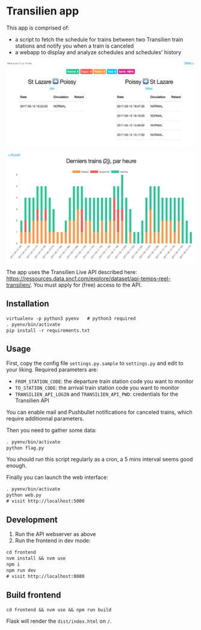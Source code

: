 # Transilien app

This app is comprised of:

- a script to fetch the schedule for trains between two Transilien train stations and notify you when a train is canceled
- a webapp to display and analyze schedules and schedules' history

![Home](./img/home.png)

![Stats](./img/stats.png)

The app uses the Transilien Live API described here: https://ressources.data.sncf.com/explore/dataset/api-temps-reel-transilien/. You must apply for (free) access to the API.

## Installation

```
virtualenv -p python3 pyenv   # python3 required
. pyenv/bin/activate
pip install -r requirements.txt
```

## Usage

First, copy the config file `settings.py.sample` to `settings.py` and edit to your liking. Required parameters are:

- `FROM_STATION_CODE`: the departure train station code you want to monitor
- `TO_STATION_CODE`: the arrival train station code you want to monitor
- `TRANSILIEN_API_LOGIN` and `TRANSILIEN_API_PWD`: credentials for the Transilien API

You can enable mail and Pushbullet notifications for canceled trains, which require additionnal parameters.

Then you need to gather some data:

```
. pyenv/bin/activate
python flag.py
```

You should run this script regularly as a cron, a 5 mins interval seems good enough.

Finally you can launch the web interface:

```
. pyenv/bin/activate
python web.py
# visit http://localhost:5000
```

## Development

1. Run the API webserver as above
2. Run the frontend in dev mode:

```
cd frontend
nvm install && nvm use
npm i
npm run dev
# visit http://localhost:8080
```

## Build frontend

`cd frontend && nvm use && npm run build`

Flask will render the `dist/index.html` on `/`.

